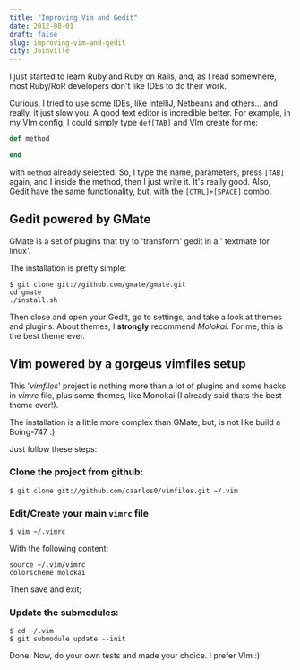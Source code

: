 ```yaml
---
title: "Improving Vim and Gedit"
date: 2012-08-01
draft: false
slug: improving-vim-and-gedit
city: Joinville
---
```


I just started to learn Ruby and Ruby on Rails, and, as I read somewhere, most Ruby/RoR developers don't like IDEs to do their work.

Curious, I tried to use some IDEs, like IntelliJ, Netbeans and others... and really, it just slow you. A good text editor is incredible better. For example, in my VIm config, I could simply type `def[TAB]` and VIm create for me:

```ruby
def method

end
```

with `method` already selected. So, I type the name, parameters, press `[TAB]` again, and I inside the method, then I just write it. It's really good. Also, Gedit have the same functionality, but, with the `[CTRL]+[SPACE]` combo.

## Gedit powered by GMate

GMate is a set of plugins that try to 'transform' gedit in a ' textmate for linux'.

The installation is pretty simple:

```shell
$ git clone git://github.com/gmate/gmate.git
cd gmate
./install.sh
```

Then close and open your Gedit, go to settings, and take a look at themes and plugins. About themes, I **strongly** recommend *Molokai*. For me, this is the best theme ever.

## Vim powered by a gorgeus vimfiles setup

This '*vimfiles*' project is nothing more than a lot of plugins and some hacks in *vimrc* file, plus some themes, like Monokai (I already said thats the best theme ever!).

The installation is a little more complex than GMate, but, is not like build a Boing-747 :)

Just follow these steps:

### Clone the project from github:

```shell
$ git clone git://github.com/caarlos0/vimfiles.git ~/.vim
```

### Edit/Create your main `vimrc` file

```shell
$ vim ~/.vimrc
```

With the following content:

```shell
source ~/.vim/vimrc
colorscheme molokai
```

Then save and exit;

### Update the submodules:

```shell
$ cd ~/.vim
$ git submodule update --init
```

Done. Now, do your own tests and made your choice. I prefer VIm :)
